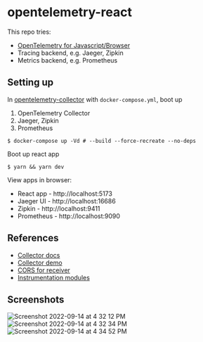 # opentelemetry-react 

This repo tries:
- [OpenTelemetry for Javascript/Browser](https://opentelemetry.io/docs/instrumentation/js/getting-started/browser/)
- Tracing backend, e.g. Jaeger, Zipkin 
- Metrics backend, e.g. Prometheus

## Setting up

In [opentelemetry-collector](https://github.com/alvinsj/opentelemetry-react/tree/main/opentelemetry-collector) with `docker-compose.yml`, boot up
1. OpenTelemetry Collector
2. Jaeger, Zipkin 
3. Prometheus

```
$ docker-compose up -Vd # --build --force-recreate --no-deps 
```

Boot up react app

```
$ yarn && yarn dev
```

View apps in browser:
- React app - http://localhost:5173
- Jaeger UI - http://localhost:16686
- Zipkin - http://localhost:9411
- Prometheus - http://localhost:9090

## References
- [Collector docs](https://opentelemetry.io/docs/collector/)
- [Collector demo](https://github.com/open-telemetry/opentelemetry-collector-contrib/tree/main/examples/demo)
- [CORS for receiver](https://github.com/open-telemetry/opentelemetry-collector/blob/main/receiver/otlpreceiver/README.md)
- [Instrumentation modules](https://github.com/open-telemetry/opentelemetry-js-contrib)

## Screenshots
![Screenshot 2022-09-14 at 4 32 12 PM](https://user-images.githubusercontent.com/243186/190108549-a1f19a73-fa8f-4b62-8faa-b46006b0398b.png)
![Screenshot 2022-09-14 at 4 32 34 PM](https://user-images.githubusercontent.com/243186/190108565-713b0ae2-e15e-4eca-a4cf-48b1a4657184.png)
![Screenshot 2022-09-14 at 4 34 52 PM](https://user-images.githubusercontent.com/243186/190108570-f6dc68ca-ee20-489c-b202-f925268985ef.png)
